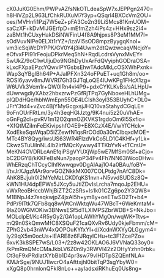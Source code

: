 cX0JuKG0Ehm/PWPvAZfsNkOTLdeaSpW7xJEPPgn2470=
h8HiVZp2L963LfChkRUXuM7f3yp+QSqrl4BXCcVm2OU=
oes/MVHnfi1Pzj7W5eZ+pFA3Co2n39LiSMcs81KmUOM=
saCzXF+kDvMlJGErfpD+mEfmZzh4iPs4z+HHx9sz2i4=
zaBMt1hCUxyHakDSiNWFinU4f8A9hjpxs8P3eM1MM7I=
sOdVuvNlPe0ELXt1rYZ+/izaVl5sOD8mpzByygqKnoI=
vm3icSqWcDYPPK/GV0Y4j3i4Uwm2dtQwzwcaqVNcjoY=
eOfvxFPl91rFeojuDPkrMeq5hN+RqdLcdrsVynxMvEY=
5wUkZ/9oC1wUIjuDo9NGhDyUxArFdQVyiphGODraOSA=
kLxcFXpaEPzcYQwvIPYGsbsEhwTAdcMkLcOSXWhPxnk=
Wap3qYBglBh64P+AJalPFXn324oFPuET+uq1Gh8m/oo=
ROSI6yavv8mJWVRI7Gh3GJTqLoQE4lUwKPg1FHcX1zg=
W6UVk3Vcm1r+QW0lRn4vi4P9+pdxCYKLKvBs/sALHpU=
dUwrwgdiyXAbz2hbxzrwPzGfRjTPq7GyNboxeHLhUMg=
pIQDdHQe/hbhWmEpn55OE4LCIsh3oyl353BUyhC+DL0=
JFrY3td4+vZvc4BjYMyGcgxsjJHQ10vaStahydCGqLE=
9oFnOUrFRtLm/3y4h3eqHGlJztg/9K4nui5z20uVhAE=
oGnFg2cl+pvRV1m12O2qnnOZKVKS1rgdoOm6I5Sxfio=
+XfQtMZiImFeEKivipshfO4E9+E8XCzX4E/VwYfCHck=
XodEkeSqsWqaD5iZZewfN1qsRrCOd0a30nClbqxdMOE=
MTc4BY8Qyg/iwsUS63WR4FIzdVkCo5LD1C4KHf+y1Lk=
CkwzSTuUiInNL4lb2irfMQcKywwy4TTKbYvN+tTCrsU=
MeKN4OVDRLcAnEfqiPSgVYUXjWp5wE7MfSm0Sf+aCjo=
bC2DGYB/kKKFeBsNun7paopP34Fv4Fh7NN63iWcoDHw=
WhERzqChTCcyClhfKwwqpv0DgAlAaj1O4a0BAu/foBY=
i/tvJrXJgzMAr9orvGOZNkkMX007COLPtdg7nAfC8Dk=
AhK8BJjuIr0I2MYeMzLCKDfqKS1nvn+N5vvdSUDSz8Q=
kWN1HU4dpEPWs5JXcy5uJtiZDvIsLrcha7mqoJp2EHU=
vWxReoBHccbWhjBiZT2CzSRs+Is1k01CZg6po2Y3QW8=
M1BNpJ4z7esqkwjpZ4jxAI5h+ym8y+oeETwSD2Tr+b4=
PdP/9ITtk7QFb8qq8wWtCnWktqWu47WBcT+6WeKmtaM=
9laZ0WGMOKiw3BNwsESf5dTLXlMPSZbrWDB+S+NkJbo=
MOLclpEf/Kc4R5yGy2/GA1opLAWhYMgOn/wqWK+Ttvs=
mQ9n0SkQmwMfC8XSQuF21caQXvRv6Udy0kjeFbmm/cM=
ZPhG2vb43nWV4xQOPOuKYfxYl+d/XcdnWXYyQLGgym4=
Iy29qX5m0ocUs+IEARE8z6FJRqylCHu+tc3F1ZcePZo=
6xvK3k8SPE7wS/L03+/2z8w42OKLAO6J6VVNaQ33oy0=
/kPmRmQMcCMaJkbLV6Z0n9y3RWVI42z2OHyYzhn0rbk=
Ct3qF9xPRdIatXYbBb1D4pr3sw79vlHDTpSZQEnfNLA=
KMJrSge/9NUJ1lwcrO4aAfttxjhl0bitTqP3sgYbyW0=
xXgQ8p0hrnlonQFkI8nLo++ayIadsxiRKhuEq0Us8ng=
